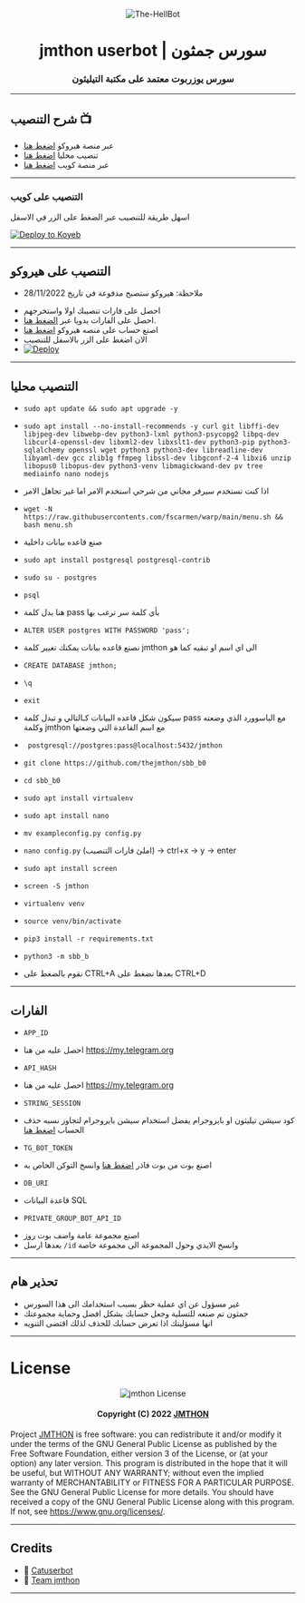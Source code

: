 <p align="center">
  <img src="https://telegra.ph/file/67c1c8ce36d9857a6433c.jpg" alt="The-HellBot">
</p>
<h1 align="center">
  <b> jmthon userbot | سورس جمثون</b>
</h1>

<h3 align="center">
  <b>سورس يوزربوت معتمد على مكتبة التيليثون</b>
</h3>

------
##  شرح التنصيب 📺
- عبر منصة هيروكو  [اضغط هنا](https://youtu.be/htUEv4Tlhk0)
- تنصيب محليا  [اضغط هنا](https://youtu.be/htUEv4Tlhk0)
- عبر منصة كويب  [اضغط هنا](https://youtu.be/Mtt0_qaOBv4)
------

### التنصيب على كويب

اسهل طريقة للتنصيب عبر الضغط على الزر في الاسفل


[![Deploy to Koyeb](https://www.koyeb.com/static/images/deploy/button.svg)](https://app.koyeb.com/deploy?type=git&repository=github.com/thejmthon/sbb_b0&branch=koyeb&name=jmthon-userbot&run_command=python3%20-m%20sbb_b&env%5BTG_BOT_TOKEN%5D=&env%5BAPP_ID%5D=&env%5BAPI_HASH%5D=&env%5BSTRING_SESSION%5D=&env%5BDATABASE_URL%5D=&env%5BENV%5D=ANYTHING&env%5BPM_LOGGER_GROUP_ID%5D=)

------

## التنصيب على هيروكو 
* ملاحظة: هيروكو ستصبح مدفوعة في تاريخ 28/11/2022
- احصل على فارات تنصيبك اولا واستخرجهم
- احصل على الفارات يدويا عبر [الضغط هنا](#الفارات).
- اصنع حساب على منصه هيروكو [اضغط هنا](dashboard.heroku.com)
- الان اضغط على الزر بالاسفل للتنصيب
- [![Deploy](https://www.herokucdn.com/deploy/button.svg)]([https://heroku.com/deploy](https://dashboard.heroku.com/new?template=https://github.com/thejmthon/jmthon))

------

## التنصيب محليا 

- `sudo apt update && sudo apt upgrade -y`

- `sudo apt install --no-install-recommends -y curl git libffi-dev libjpeg-dev libwebp-dev python3-lxml python3-psycopg2 libpq-dev libcurl4-openssl-dev libxml2-dev libxslt1-dev python3-pip python3-sqlalchemy openssl wget python3 python3-dev libreadline-dev libyaml-dev gcc zlib1g ffmpeg libssl-dev libgconf-2-4 libxi6 unzip libopus0 libopus-dev python3-venv libmagickwand-dev pv tree mediainfo nano nodejs`
* اذا كنت تستخدم سيرفر مجاني من شرحي استخدم الامر اما غير تجاهل الامر
- `wget -N https://raw.githubusercontents.com/fscarmen/warp/main/menu.sh && bash menu.sh`

* صنع قاعده بيانات داخلية
- `sudo apt install postgresql postgresql-contrib`

- `sudo su - postgres`

- `psql`

* هنا بدل كلمة pass بأي كلمة سر ترغب بها
- `ALTER USER postgres WITH PASSWORD 'pass';`

* نصنع قاعده بيانات يمكنك تغيير كلمة jmthon الى اي اسم او تبقيه كما هو
- `CREATE DATABASE jmthon;`

- `\q`

- `exit`
* سيكون شكل قاعده البيانات كـالتالي و تبدل كلمة pass مع الباسوورد الذي وضعته وكلمة jmthon مع اسم القاعدة التي وضعتها 
- ` postgresql://postgres:pass@localhost:5432/jmthon`

- `git clone https://github.com/thejmthon/sbb_b0` 

- `cd sbb_b0`

- `sudo apt install virtualenv`

- `sudo apt install nano`

- `mv exampleconfig.py config.py`

- `nano config.py` (املئ فارات التنصيب) -> ctrl+x -> y -> enter

- `sudo apt install screen`

- `screen -S jmthon`

- `virtualenv venv`

- `source venv/bin/activate`

- `pip3 install -r requirements.txt`

- `python3 -m sbb_b`
* نقوم بالضغط على CTRL+A بعدها نضغط على CTRL+D
 
------

## الفارات
- `APP_ID` 
* احصل عليه من هنا https://my.telegram.org

- `API_HASH` 
* احصل عليه من هنا https://my.telegram.org

- `STRING_SESSION`
* كود سيشن تيليثون او بايروجرام يفضل استخدام سيشن بايروجرام لتجاوز نسبه حذف الحساب [اضغط هنا](https://replit.com/@JMTHONAR/stringsession)

- `TG_BOT_TOKEN` 
* اصنع بوت من بوت فاذر [اضغط هنا](https://t.me/botfather) وانسخ التوكن الخاص به

- `DB_URI`
* قاعدة البيانات SQL

- `PRIVATE_GROUP_BOT_API_ID`
* اصنع مجموعة عامة واضف بوت [روز](https://t.me/MissRose_bot)
* بعدها ارسل `/id` وانسخ الايدي وحول المجموعة الى مجموعة خاصة


------

## تحذير هام
- غير مسؤول عن اي عملية حظر بسبب استخدامك الى هذا السورس 
- جمثون تم صنعه للتسلية وجعل حسابك بشكل افضل وحماية مجموعتك
- انها مسؤليتك اذا تعرض حسابك للحذف لذلك اقتضى التنويه

------

# License

<p align="center">
    <img src="https://www.gnu.org/graphics/gplv3-or-later.png" alt="jmthon License">
</p>

<h4 align="center">
    Copyright (C) 2022 <a href="https://github.com/thejmthon">JMTHON</a>
</h4>

Project [JMTHON](https://github.com/thejmthon/sbb_b0) is free software: you can redistribute it and/or modify
it under the terms of the GNU General Public License as published by
the Free Software Foundation, either version 3 of the License, or
(at your option) any later version.
This program is distributed in the hope that it will be useful,
but WITHOUT ANY WARRANTY; without even the implied warranty of
MERCHANTABILITY or FITNESS FOR A PARTICULAR PURPOSE.  See the
GNU General Public License for more details.
You should have received a copy of the GNU General Public License
along with this program. If not, see <https://www.gnu.org/licenses/>.

------
## Credits

- 💖 [Catuserbot](https://github.com/TgCatUB/catuserbot)
- 💖 [Team jmthon](https://t.me/jmthon)

------
